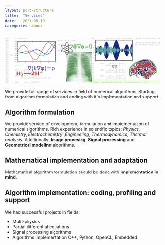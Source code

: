 ```yaml
---
layout: post-structure
title:  "Services"
date:   2021-05-19 
categories: About
---
```


![Services](/pics/drawingS.png)

We provide full range of services in field of numerical algorithms. Starting
from algorithm formulation and ending with it's implementation and support.



## Algorithm formulation

We provide service of development, formulation and implementation of numerical algorithms. 
Rich experience in scientific topics: _Physics_, _Chemistry_,  _Electrochemistry_ ,_Engineering_, _Thermodynamics_, _Thermal analysis_.
Additionally: __Image procesing__, __Signal processing__ and __Geometrical modeling__ algorithms.

## Mathematical implementation and adaptation 

Mathematical algorithm formulation should be done with __implementation in mind__. 


## Algorithm implementation: coding, profiling and support 

We had successful projects in fields:
- Multi-physics
- Partial differential equations 
- Signal processing algorithms
- Algorithms implementation C++, Python, OpenCL, Embedded


